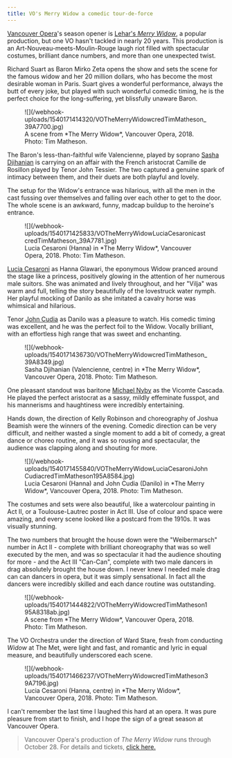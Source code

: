 ```yaml
---
title: VO's Merry Widow a comedic tour-de-force
---
```


[Vancouver Opera](/scene/companies/vancouver-opera/)'s season opener is [Lehar's *Merry Widow*](https://www.vancouveropera.ca/merry-widow/), a popular production, but one VO hasn't tackled in nearly 20 years. This production is an Art-Nouveau-meets-Moulin-Rouge laugh riot filled with spectacular costumes, brilliant dance numbers, and more than one unexpected twist.

Richard Suart as Baron Mirko Zeta opens the show and sets the scene for the famous widow and her 20 million dollars, who has become the most desirable woman in Paris. Suart gives a wonderful performance, always the butt of every joke, but played with such wonderful comedic timing, he is the perfect choice for the long-suffering, yet blissfully unaware Baron.

<figure data-type="image">
![](/webhook-uploads/1540171414320/VOTheMerryWidowcredTimMatheson_39A7700.jpg)
<figcaption>A scene from *The Merry Widow*, Vancouver Opera, 2018. Photo: Tim Matheson.</figcaption>
</figure>

The Baron's less-than-faithful wife Valencienne, played by soprano [Sasha Djihanian](/scene/people/sasha-djihanian/) is carrying on an affair with the French aristocrat Camille de Rosillon played by Tenor John Tessier. The two captured a genuine spark of intimacy between them, and their duets are both playful and lovely. 

The setup for the Widow's entrance was hilarious, with all the men in the cast fussing over themselves and falling over each other to get to the door. The whole scene is an awkward, funny, madcap buildup to the heroine's entrance.

<figure data-type="image">
![](/webhook-uploads/1540171425833/VOTheMerryWidowLuciaCesaronicastcredTimMatheson_39A7781.jpg)
<figcaption>Lucia Cesaroni (Hanna) in *The Merry Widow*, Vancouver Opera, 2018. Photo: Tim Matheson.</figcaption>
</figure>

[Lucia Cesaroni](/scene/people/lucia-cesaroni/) as Hanna Glawari, the eponymous Widow pranced around the stage like a princess, positively glowing in the attention of her numerous male suitors. She was animated and lively throughout, and her "Vilja" was warm and full, telling the story beautifully of the lovestruck water nymph. Her playful mocking of Danilo as she imitated a cavalry horse was whimsical and hilarious.

Tenor [John Cudia](/scene/people/john-cudia/) as Danilo was a pleasure to watch. His comedic timing was excellent, and he was the perfect foil to the Widow. Vocally brilliant, with an effortless high range that was sweet and enchanting.

<figure data-type="image">
![](/webhook-uploads/1540171436730/VOTheMerryWidowcredTimMatheson_39A8349.jpg)
<figcaption>Sasha Djihanian (Valencienne, centre) in *The Merry Widow*, Vancouver Opera, 2018. Photo: Tim Matheson.</figcaption>
</figure>

One pleasant standout was baritone [Michael Nyby](/scene/people/michael-nyby/) as the Vicomte Cascada. He played the perfect aristocrat as a sassy, mildly effeminate fusspot, and his mannerisms and haughtiness were incredibly entertaining. 

Hands down, the direction of Kelly Robinson and choreography of Joshua Beamish were the winners of the evening. Comedic direction can be very difficult, and neither wasted a single moment to add a bit of comedy, a great dance or choreo routine, and it was so rousing and spectacular, the audience was clapping along and shouting for more. 

<figure data-type="image">
![](/webhook-uploads/1540171455840/VOTheMerryWidowLuciaCesaroniJohnCudiacredTimMatheson195A8584.jpg)
<figcaption>Lucia Cesaroni (Hanna) and John Cudia (Danilo) in *The Merry Widow*, Vancouver Opera, 2018. Photo: Tim Matheson.</figcaption>
</figure>

The costumes and sets were also beautiful, like a watercolour painting in Act II, or a Toulouse-Lautrec poster in Act III. Use of colour and space were amazing, and every scene looked like a postcard from the 1910s. It was visually stunning. 

The two numbers that brought the house down were the "Weibermarsch" number in Act II - complete with brilliant choreography that was so well executed by the men, and was so spectacular it had the audience shouting for more - and the Act III "Can-Can", complete with two male dancers in drag absolutely brought the house down. I never knew I needed male drag can can dancers in opera, but it was simply sensational. In fact all the dancers were incredibly skilled and each dance routine was outstanding. 

<figure data-type="image">
![](/webhook-uploads/1540171444822/VOTheMerryWidowcredTimMatheson195A8318ab.jpg)
<figcaption>A scene from *The Merry Widow*, Vancouver Opera, 2018. Photo: Tim Matheson.</figcaption>
</figure>

The VO Orchestra under the direction of Ward Stare, fresh from conducting *Widow* at The Met, were light and fast, and romantic and lyric in equal measure, and beautifully underscored each scene. 

<figure data-type="image">
![](/webhook-uploads/1540171466237/VOTheMerryWidowcredTimMatheson39A7196.jpg)
<figcaption>Lucia Cesaroni (Hanna, centre) in *The Merry Widow*, Vancouver Opera, 2018. Photo: Tim Matheson.</figcaption>
</figure>

I can't remember the last time I laughed this hard at an opera. It was pure pleasure from start to finish, and I hope the sign of a great season at Vancouver Opera.

>Vancouver Opera's production of *The Merry Widow* runs through October 28. For details and tickets, [click here.](https://www.vancouveropera.ca/merry-widow/)
